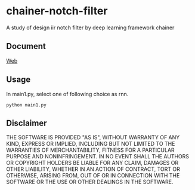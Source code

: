 # chainer-notch-filter
A study of design iir notch filter by deep learning framework chainer


## Document
[Web](http://www.geocities.jp/onsei2007/chainer-iir-filter.html)


## Usage
In main1.py, select one of following choice as rnn.
```
python main1.py
```

## Disclaimer
THE SOFTWARE IS PROVIDED "AS IS", WITHOUT WARRANTY OF ANY KIND, EXPRESS OR IMPLIED, 
INCLUDING BUT NOT LIMITED TO THE WARRANTIES OF MERCHANTABILITY, FITNESS 
FOR A PARTICULAR PURPOSE AND NONINFRINGEMENT. IN NO EVENT SHALL 
THE AUTHORS OR COPYRIGHT HOLDERS BE LIABLE FOR ANY CLAIM, DAMAGES OR OTHER LIABILITY, 
WHETHER IN AN ACTION OF CONTRACT, TORT OR OTHERWISE, ARISING FROM, 
OUT OF OR IN CONNECTION WITH THE SOFTWARE OR THE USE OR OTHER DEALINGS IN THE SOFTWARE.

